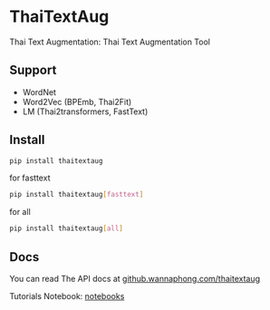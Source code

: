 # ThaiTextAug

Thai Text Augmentation: Thai Text Augmentation Tool

## Support

- WordNet
- Word2Vec (BPEmb, Thai2Fit)
- LM (Thai2transformers, FastText)

## Install

```sh
pip install thaitextaug
```

for fasttext

```sh
pip install thaitextaug[fasttext]
```

for all

```sh
pip install thaitextaug[all]
```

## Docs

You can read The API docs at [github.wannaphong.com/thaitextaug](https://github.wannaphong.com/thaitextaug/index.html)

Tutorials Notebook: [notebooks](https://github.com/wannaphong/thaitextaug/tree/main/notebooks)
